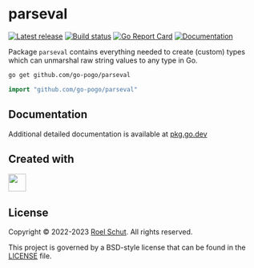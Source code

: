 parseval
========
[![Latest release][latest-release-img]][latest-release-url]
[![Build status][build-status-img]][build-status-url]
[![Go Report Card][report-img]][report-url]
[![Documentation][doc-img]][doc-url]

[latest-release-img]: https://img.shields.io/github/release/go-pogo/parseval.svg?label=latest

[latest-release-url]: https://github.com/go-pogo/parseval/releases

[build-status-img]: https://github.com/go-pogo/parseval/actions/workflows/test.yml/badge.svg

[build-status-url]: https://github.com/go-pogo/parseval/actions/workflows/test.yml

[report-img]: https://goreportcard.com/badge/github.com/go-pogo/parseval

[report-url]: https://goreportcard.com/report/github.com/go-pogo/parseval

[doc-img]: https://godoc.org/github.com/go-pogo/parseval?status.svg

[doc-url]: https://pkg.go.dev/github.com/go-pogo/parseval


Package `parseval` contains everything needed to create (custom) types which 
can unmarshal raw string values to any type in Go.

```sh
go get github.com/go-pogo/parseval
```

```go
import "github.com/go-pogo/parseval"
```

## Documentation

Additional detailed documentation is available at [pkg.go.dev][doc-url]

## Created with

<a href="https://www.jetbrains.com/?from=go-pogo" target="_blank"><img src="https://resources.jetbrains.com/storage/products/company/brand/logos/GoLand_icon.png" width="35" /></a>

## License

Copyright © 2022-2023 [Roel Schut](https://roelschut.nl). All rights reserved.

This project is governed by a BSD-style license that can be found in the [LICENSE](LICENSE) file.
